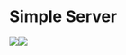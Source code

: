 # Simple Server
<img src="https://img.shields.io/github/license/LonerLena/SimpleServer?style=for-the-badge"/><img src="https://img.shields.io/github/issues-raw/lonerlena/simpleserver?style=for-the-badge"/>

